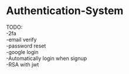 # Authentication-System
TODO:\
-2fa\
-email verify\
-password reset \
-google login \
-Automatically login when signup\
-RSA with jwt
